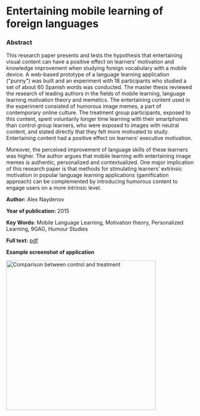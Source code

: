 # Entertaining mobile learning of foreign languages

### Abstract

This research paper presents and tests the hypothesis that entertaining visual content can have a positive effect on learners’ motivation and knowledge improvement when studying foreign vocabulary with a mobile device. A web-based prototype of a language learning application ("punny") was built and an experiment with 18 participants who studied a set of about 60 Spanish words was conducted. The master thesis reviewed the research of leading authors in the fields of mobile learning, language learning motivation theory and memetics. The entertaining content used in the experiment consisted of humorous image memes, a part of contemporary online culture. The treatment group participants, exposed to this content, spent voluntarily longer time learning with their smartphones than control group learners, who were exposed to images with neutral content, and stated directly that they felt more motivated to study. Entertaining content had a positive effect on learners’ executive motivation.

Moreover, the perceived improvement of language skills of these learners was higher. The author argues that mobile learning with entertaining image memes is authentic, personalized and contextualized. One major implication of this research paper is that methods for stimulating learners’ extrinsic motivation in popular language learning applications (gamification approach) can be complemented by introducing humorous content to engage users on a more intrinsic level.

**Author:** Alex Naydenov

**Year of publication:** 2015

**Key Words**: Mobile Language Learning, Motivation theory, Personalized Learning, 9GAG, Humour Studies

**Full text:** [pdf](http://vremigrant.com/wp-content/uploads/2018/04/Entertaining-mobile-learning-of-foreign-languages.pdf)

**Example screenshot of application**

<img src="http://vremigrant.com/wp-content/uploads/2018/06/comparison.jpg" alt="Comparison between control and treatment" width="400px"/>
